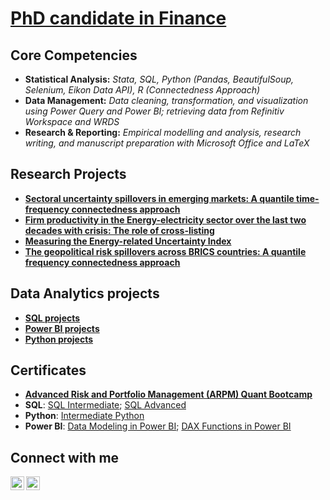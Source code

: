 # <a href="https://sites.google.com/view/tamdang">PhD candidate in Finance</a>

## Core Competencies
- **Statistical Analysis:** _Stata, SQL, Python (Pandas, BeautifulSoup, Selenium, Eikon Data API), R (Connectedness 
Approach)_								       		
- **Data Management:** _Data cleaning, transformation, and visualization using Power Query and Power BI; 
retrieving data from Refinitiv Workspace and WRDS_
- **Research & Reporting:** _Empirical modelling and analysis, research writing, and manuscript preparation with Microsoft Office 
and LaTeX_



## Research Projects
- [**Sectoral uncertainty spillovers in emerging markets: A quantile time-frequency connectedness approach**](https://github.com/tamdang100/research1)
- [
**Firm productivity in the Energy-electricity sector over the last two decades with crisis: The role of cross-listing**](https://github.com/tamdang100/research2)
- [**Measuring the Energy-related Uncertainty Index**](https://github.com/tamdang100/research3)
- [**The geopolitical risk spillovers across BRICS countries: A quantile frequency connectedness approach**](https://github.com/tamdang100/research4)

## Data Analytics projects
- [**SQL projects**](https://github.com/tamdang100/sql_ecom)
- [**Power BI projects**](https://github.com/tamdang100/powerbi/)
- [**Python projects**](https://github.com/tamdang100/python_projects)

## Certificates
- [**Advanced Risk and Portfolio Management (ARPM) Quant Bootcamp**](https://github.com/tamdang100/tamdang100/blob/main/Certificates/Quant_bootcamp.pdf)
- **SQL**: [SQL Intermediate](https://www.hackerrank.com/certificates/9a16bc01cd24?utm_medium=email&utm_source=mail_template_1393&utm_campaign=hrc_skills_certificate); [SQL Advanced](https://www.hackerrank.com/certificates/e599d5b205dc?utm_medium=email&utm_source=mail_template_1393&utm_campaign=hrc_skills_certificate)
- **Python**: [Intermediate Python](https://www.datacamp.com/statement-of-accomplishment/course/89ed77ce4e38ba3fabd07ce1dab9e9b256c02807?raw=1)
- **Power BI**: [Data Modeling in Power BI](https://www.datacamp.com/statement-of-accomplishment/course/c3305f6a12602e565e251bf4ab396049674ae1ae?raw=1); [DAX Functions in Power BI](https://www.datacamp.com/statement-of-accomplishment/course/be6bfe2ff2211300ab60baede5f22ce618b9e18e?raw=1)







<h2> Connect with me</h2>

[<img align="left" alt="JoshMadakor | LinkedIn" width="22px" src="https://cdn.jsdelivr.net/npm/simple-icons@v3/icons/linkedin.svg" />][linkedin]
[<img align="left" alt="JoshMadakor | Instagram" width="22px" src="https://cdn.jsdelivr.net/npm/simple-icons@3.13.0/icons/googlescholar.svg" />][scholar]


[scholar]: https://scholar.google.com/citations?user=THEA4PcAAAAJ&hl=en
[linkedin]: https://www.linkedin.com/in/tam-dang-572724134/

<!--
**joshmadakor1/joshmadakor1** is a ✨ _special_ ✨ repository because its `README.md` (this file) appears on your GitHub profile.

Here are some ideas to get you started:

- 🔭 I’m currently working on ...
- 🌱 I’m currently learning ...
- 👯 I’m looking to collaborate on ...
- 🤔 I’m looking for help with ...
- 💬 Ask me about ...
- 📫 How to reach me: ...
- 😄 Pronouns: ...
- ⚡ Fun fact: ...
-->
